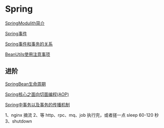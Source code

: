 # Spring

[SpringModulith简介](./SpringModulith简介.md)

[Spring事件](./Spring事件.md)

[Spring事件和事务的关系](./Spring事件和事务的关系.md)

[BeanUtils使用注意事项](./BeanUtils.md)

## 进阶

[SpringBean生命周期](./SpringBean生命周期.md)

[Spring核心之面向切面编程(AOP)](./Spring核心之面向切面编程(AOP).md)

[Spring中事务以及事务的传播机制](./Spring中事务以及事务的传播机制.md)

1、nginx 摘流
2、等 http、rpc、mq、job 执行完，或者搓一点 sleep 60-120 秒
3、shutdown
